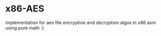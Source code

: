 # x86-AES
implementation for aes file encryption and decryption algos in x86 asm using pure math :)
